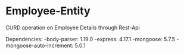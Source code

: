 # Employee-Entity
CURD operation on Employee Details through Rest-Api

 Dependencies:
    -body-parser: 1.19.0
    -express: 4.17.1
    -mongoose: 5.7.5
    -mongoose-auto-increment: 5.0.1

